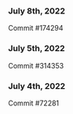 ### July 8th, 2022

Commit #174294

### July 5th, 2022

Commit #314353


### July 4th, 2022

Commit #72281
